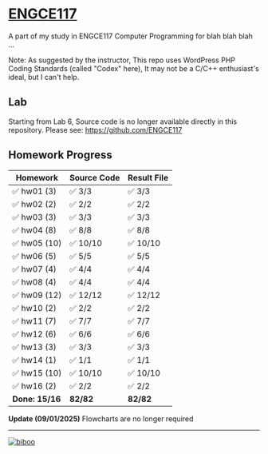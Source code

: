 # [ENGCE117](https://github.com/ENGCE117)
A part of my study in ENGCE117 Computer Programming for blah blah blah ...

Note: As suggested by the instructor, This repo uses WordPress PHP Coding Standards (called "Codex" here), It may not be a C/C++ enthusiast's ideal, but I can't help.

## Lab
Starting from Lab 6, Source code is no longer available directly in this repository. Please see: https://github.com/ENGCE117

## Homework Progress
| Homework | Source Code | Result File |
| -------- | ----------- | ----------- |
| ✅ hw01 (3) | ✅ 3/3 | ✅ 3/3 |
| ✅ hw02 (2) | ✅ 2/2 | ✅ 2/2 |
| ✅ hw03 (3) | ✅ 3/3 | ✅ 3/3 |
| ✅ hw04 (8) | ✅ 8/8 | ✅ 8/8 |
| ✅ hw05 (10) | ✅ 10/10 | ✅ 10/10 |
| ✅ hw06 (5) | ✅ 5/5 | ✅ 5/5 |
| ✅ hw07 (4) | ✅ 4/4 | ✅ 4/4 |
| ✅ hw08 (4) | ✅ 4/4 | ✅ 4/4 |
| ✅ hw09 (12) | ✅ 12/12 | ✅ 12/12 |
| ✅ hw10 (2) | ✅ 2/2 | ✅ 2/2 |
| ✅ hw11 (7) | ✅ 7/7 | ✅ 7/7 |
| ✅ hw12 (6) | ✅ 6/6 | ✅ 6/6 |
| ✅ hw13 (3) | ✅ 3/3 | ✅ 3/3 |
| ✅ hw14 (1) | ✅ 1/1 | ✅ 1/1 |
| ✅ hw15 (10) | ✅ 10/10 | ✅ 10/10 |
| ✅ hw16 (2) | ✅ 2/2 | ✅ 2/2 |
| **Done: 15/16** | **82/82** | **82/82** |

**Update (09/01/2025)** Flowcharts are no longer required

---

[![biboo](https://github.com/user-attachments/assets/7eb0e6c4-8887-4caa-a7f4-44856a506c7d)](https://www.pixiv.net/en/artworks/115413628)
